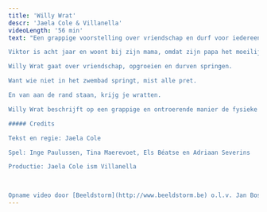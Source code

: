 ```yaml
---
title: 'Willy Wrat'
descr: 'Jaela Cole & Villanella'
videoLength: '56 min'
text: "Een grappige voorstelling over vriendschap en durf voor iedereen vanaf 6 jaar.

Viktor is acht jaar en woont bij zijn mama, omdat zijn papa het moeilijk heeft met zichzelf. Viktor wil niet zwemmen. In de zwemles van juf Esmeralda wordt Viktor besmet met Willy, de voetwrat.Mama verklaart de oorlog aan Willy. Willy verklaart de oorlog aan iedereen. Tot Viktor vriendschap sluit met Willy.

Willy Wrat gaat over vriendschap, opgroeien en durven springen.

Want wie niet in het zwembad springt, mist alle pret.

En van aan de rand staan, krijg je wratten.

Willy Wrat beschrijft op een grappige en ontroerende manier de fysieke en mentale veerkracht van een kind. Een wratvriendelijke voorstelling gespeeld door de fine fleur van het jeugdtheater.

##### Credits

Tekst en regie: Jaela Cole

Spel: Inge Paulussen, Tina Maerevoet, Els Béatse en Adriaan Severins

Productie: Jaela Cole ism Villanella

‍

Opname video door [Beeldstorm](http://www.beeldstorm.be) o.l.v. Jan Bosteels"
---
```

